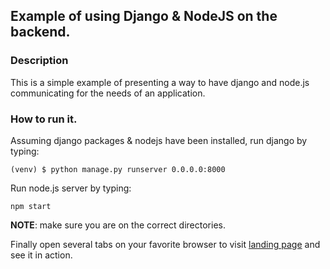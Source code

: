 ## Example of using Django & NodeJS on the backend.

### Description

This is a simple example of presenting a way to have django and node.js
communicating for the needs of an application.


### How to run it.

Assuming django packages & nodejs have been installed, run django by typing:

    (venv) $ python manage.py runserver 0.0.0.0:8000

Run node.js server by typing:

    npm start

**NOTE**: make sure you are on the correct directories.

Finally open several tabs on your favorite browser to visit
[landing page](http://127.0.0.1:4000) and see it in action.
